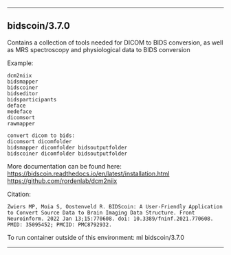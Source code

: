 
----------------------------------
## bidscoin/3.7.0 ##
Contains a collection of tools needed for DICOM to BIDS conversion, as well as MRS spectroscopy and physiological data to BIDS conversion

Example:
```
dcm2niix
bidsmapper
bidscoiner
bidseditor
bidsparticipants
deface
medeface
dicomsort
rawmapper

convert dicom to bids:
dicomsort dicomfolder
bidsmapper dicomfolder bidsoutputfolder
bidscoiner dicomfolder bidsoutputfolder

```

More documentation can be found here:
https://bidscoin.readthedocs.io/en/latest/installation.html
https://github.com/rordenlab/dcm2niix


Citation:
```
Zwiers MP, Moia S, Oostenveld R. BIDScoin: A User-Friendly Application to Convert Source Data to Brain Imaging Data Structure. Front Neuroinform. 2022 Jan 13;15:770608. doi: 10.3389/fninf.2021.770608. PMID: 35095452; PMCID: PMC8792932.
```

To run container outside of this environment: ml bidscoin/3.7.0

----------------------------------

